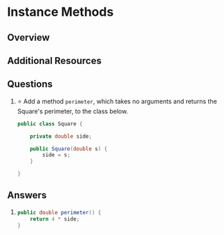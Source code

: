 # Instance Methods
## Overview
## Additional Resources
## Questions
1. :star: Add a method `perimeter`, which takes no arguments and returns the Square's perimeter, to the class below.
    ```java
    public class Square {

        private double side;

        public Square(double s) {
            side = s;
        }

    }
    ```
## Answers
1.
    ```java
    public double perimeter() {
        return 4 * side;
    }
    ```
